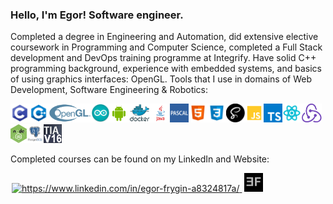### Hello, I'm Egor! Software engineer.
Completed a degree in Engineering and Automation, did extensive elective coursework in Programming and Computer Science, completed a Full Stack development and DevOps training programme at Integrify. Have solid C++ programming background, experience with embedded systems, and basics of using graphics interfaces: OpenGL. Tools that I use in domains of Web Development, Software Engineering & Robotics:

<img src = "images/c.jpg" height = 30px/><img src = "images/cpp.jpg" height = 30px/><img src = "images/opengl.png" height = 30px/><img src = "images/arduino.jpg" height = 30px/><img src = "images/android.png" height = 30px/><img src = "images/docker.jpg" height = 30px/><img src = "images/java.png" height = 30px/><img src = "images/pascal.jpg" height = 30px/><img src = "images/html.jpg" height = 30px/><img src = "images/css.jpg" height = 30px/><img src = "images/sass.png" height = 30px/><img src = "images/js.png" height = 30px/><img src = "images/ts.jpg" height = 30px/><img src = "images/react.png" height = 30px/><img src = "images/redux.jpg" height = 30px/><img src = "images/node.jpg" height = 30px/><img src = "images/sql.jpg" height = 30px/><img src = "images/tiaportal.png" height = 30px/>

Completed courses can be found on my LinkedIn and Website:
<p>
    <a href="https://www.linkedin.com/in/egor-frygin-a8324817a/" target="_blank"  style = "padding:2px">
        <img height="30px" src="https://raw.githubusercontent.com/rahuldkjain/github-profile-readme-generator/master/src/images/icons/Social/linked-in-alt.svg" alt="https://www.linkedin.com/in/egor-frygin-a8324817a/"/>
    </a>
    <a href="https://homykaze.github.io/index.html" target="_blank" style = "padding:2px">
        <img src="images/logo.jpg" height="30px"/>
    </a>
</p>
